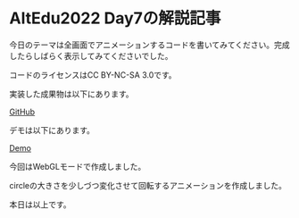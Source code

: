 # AltEdu2022 Day7の解説記事

今日のテーマは全画面でアニメーションするコードを書いてみてください。完成したらしばらく表示してみてくださいでした。

コードのライセンスはCC BY-NC-SA 3.0です。

実装した成果物は以下にあります。

[GitHub]()

デモは以下にあります。

[Demo]()

今回はWebGLモードで作成しました。

circleの大きさを少しづつ変化させて回転するアニメーションを作成しました。



本日は以上です。